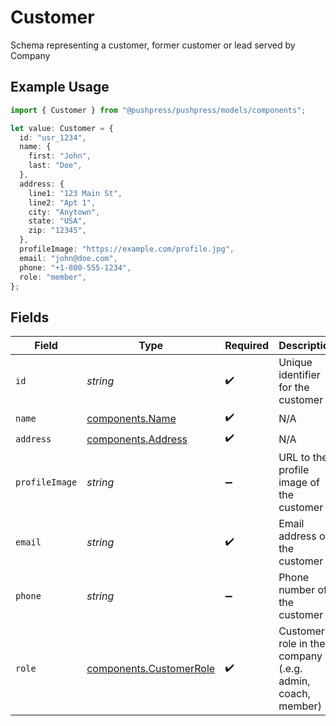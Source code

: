 # Customer

Schema representing a customer, former customer or lead served by Company

## Example Usage

```typescript
import { Customer } from "@pushpress/pushpress/models/components";

let value: Customer = {
  id: "usr_1234",
  name: {
    first: "John",
    last: "Doe",
  },
  address: {
    line1: "123 Main St",
    line2: "Apt 1",
    city: "Anytown",
    state: "USA",
    zip: "12345",
  },
  profileImage: "https://example.com/profile.jpg",
  email: "john@doe.com",
  phone: "+1-800-555-1234",
  role: "member",
};
```

## Fields

| Field                                                              | Type                                                               | Required                                                           | Description                                                        |
| ------------------------------------------------------------------ | ------------------------------------------------------------------ | ------------------------------------------------------------------ | ------------------------------------------------------------------ |
| `id`                                                               | *string*                                                           | :heavy_check_mark:                                                 | Unique identifier for the customer                                 |
| `name`                                                             | [components.Name](../../models/components/name.md)                 | :heavy_check_mark:                                                 | N/A                                                                |
| `address`                                                          | [components.Address](../../models/components/address.md)           | :heavy_check_mark:                                                 | N/A                                                                |
| `profileImage`                                                     | *string*                                                           | :heavy_minus_sign:                                                 | URL to the profile image of the customer                           |
| `email`                                                            | *string*                                                           | :heavy_check_mark:                                                 | Email address of the customer                                      |
| `phone`                                                            | *string*                                                           | :heavy_minus_sign:                                                 | Phone number of the customer                                       |
| `role`                                                             | [components.CustomerRole](../../models/components/customerrole.md) | :heavy_check_mark:                                                 | Customer role in the company (.e.g. admin, coach, member)          |